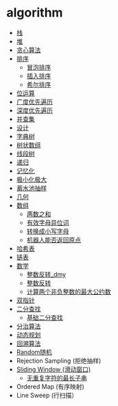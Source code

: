 # algorithm

- [栈](./栈/README.md)
- [堆](./堆/README.md)
- [贪心算法](./贪心算法/README.md)
- [排序]()
  - [冒泡排序](./排序/冒泡排序/README.md)
  - [插入排序](./排序/插入排序/插入排序.md)
  - [希尔排序](./排序/高级排序/希尔排序/希尔排序.md)
- [位运算](./位运算/README.md)
- [广度优先遍历](./广度优先遍历/README.md)
- [深度优先遍历](./深度优先遍历/README.md)
- [并查集](./并查集/README.md)
- [设计](./设计/README.md)
- [字典树](./字典树/README.md)
- [树状数组](./树状数组/README.md)
- [线段树](./线段树/README.md)
- [递归](./递归/README.md)
- [记忆化](./记忆化/README.md)
- [极小化极大](./极小化极大/README.md)
- [蓄水池抽样](./蓄水池抽样/README.md)
- [几何](./几何/README.md)
- [数组](./数组/README.md)
  - [两数之和](./数组/两数之和/两数量之和.md)
  - [有效字母异位词](./数组/有效字母异位词/有效字母异位词.md)
  - [转换成小写字母](./数组/转换成小写字母/转换成小写字母.md)
  - [机器人能否返回原点](./数组/机器人能否返回原点/机器人能否返回原点.md)
- [哈希表](./哈希表/README.md)
- [链表](./链表/README.md)
- [数学](./数学/README.md)
  - [整数反转_dmy](./数学/整数反转_dmy/整数反转.md)
  - [整数反转](./数学/整数反转/整数反转.md)
  - [计算两个非负整数的最大公约数](./数学/计算两个非负整数的最大公约数/计算两个非负整数的最大公约数.md)
- [双指针](./双指针/README.md)
- [二分查找](./二分查找/README.md)
  - [基础二分查找](./二分查找/基础二分查找/二分查找.md)
- [分治算法](./分治算法/README.md)
- [动态规划](./动态规划/README.md)
- [回溯算法](./回溯算法/README.md)
- [Random随机](./Random随机/README.md)
- Rejection Sampling (拒绝抽样)
- [Sliding Window (滑动窗口)](./SlidingWindow（滑动窗口）/README.md)
   - [无重复字符的最长子串](./SlidingWindow（滑动窗口）/无重复字符的最长子串/无重复最长子串.md)
- Ordered Map (有序映射)
- Line Sweep (行扫描） 
